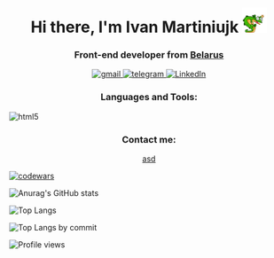 <h1 align="center">Hi there, I'm Ivan Martiniujk <img src="assets/lizzard_hello.webp" alt='hello' width="45" /></h1>
<h3 align="center">Front-end developer from <a href="https://www.google.com/maps/place/Gomel">Belarus</a></h3>
<div align="center">
  <a href="mailto:martiniukgomel@gmail.com">
    <img alt="gmail" src="https://img.shields.io/badge/Gmail-ff5d5d?style=for-the-badge&logo=gmail&logoColor=white" />
  </a>
  <a href="https://t.me/szczuczynszczyna">
    <img alt="telegram" src="https://img.shields.io/badge/Telegram-24A1DE?style=for-the-badge&logo=telegram&logoColor=white" />
  </a>
  <a href="https://www.linkedin.com/in/ivan-martynjuk-3420542aa">
    <img alt="LinkedIn" src="https://img.shields.io/badge/LinkedIn-0077B5?style=for-the-badge&logo=linkedin&logoColor=white" />
  </a>  
</div>

<h3 align="center">Languages and Tools:</h3>
<div>
  <img alt="html5" src="https://img.shields.io/badge/-HTML5-E34F26?style=flat-square&logo=html5&logoColor=white" />

<h3 style="text-align: center">Contact me:</h3>
<div style="display: flex; justify-content: center">
  <a href="https://t.me/szczuczynszczyna">asd</a>
</div>

<div style="display: grid; grid-template-columns: 1fr 1fr">
  
</div>

[![codewars](https://www.codewars.com/users/GoodValts/badges/small)](https://www.codewars.com/users/GoodValts)

![Anurag's GitHub stats](https://github-readme-stats.vercel.app/api?username=GoodValts&hide_title=true&hide=stars,issues&show_icons=true&rank_icon=percentile)

![Top Langs](https://github-readme-stats.vercel.app/api/top-langs/?method=commits&username=GoodValts&layout=compact)

![Top Langs by commit](http://github-profile-summary-cards.vercel.app/api/cards/most-commit-language?username=goodvalts&theme=default)

![Profile views](https://komarev.com/ghpvc/?username=GoodValts)

<!--
**GoodValts/GoodValts** is a ✨ _special_ ✨ repository because its `README.md` (this file) appears on your GitHub profile.

Here are some ideas to get you started:

- 🔭 I’m currently working on ...
- 🌱 I’m currently learning NodeJS
- 👯 I’m looking to collaborate on ...
- 🤔 I’m looking for help with ...
- 💬 Ask me about loops
- 📫 How to reach me: click here
- 😄 Pronouns: ...
- ⚡ Fun fact: ...
  -->
